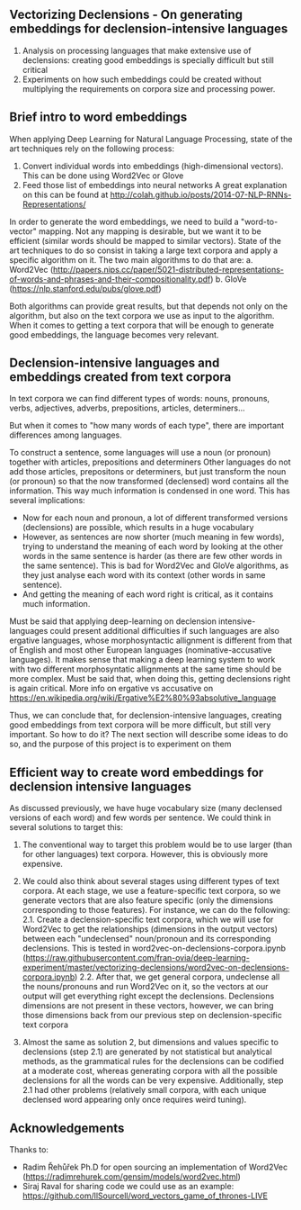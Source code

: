 ## Vectorizing Declensions - On generating embeddings for declension-intensive languages

1. Analysis on processing languages that make extensive use of declensions: creating good embeddings is specially difficult but still critical
2. Experiments on how such embeddings could be created without multiplying the requirements on corpora size and processing power.

## Brief intro to word embeddings 

When applying Deep Learning for Natural Language Processing, state of the art techniques rely on the following process:
1. Convert individual words into embeddings (high-dimensional vectors). This can be done using Word2Vec or Glove
2. Feed those list of embeddings into neural networks
A great explanation on this can be found at http://colah.github.io/posts/2014-07-NLP-RNNs-Representations/

In order to generate the word embeddings, we need to build a "word-to-vector" mapping. Not any mapping is desirable, but we want it to be efficient (similar words should be mapped to similar vectors). State of the art techniques to do so consist in taking a large text corpora and apply a specific algorithm on it. The two main algorithms to do that are: 
a. Word2Vec (http://papers.nips.cc/paper/5021-distributed-representations-of-words-and-phrases-and-their-compositionality.pdf)
b. GloVe (https://nlp.stanford.edu/pubs/glove.pdf)

Both algorithms can provide great results, but that depends not only on the algorithm, but also on the text corpora we use as input to the algorithm. When it comes to getting a text corpora that will be enough to generate good embeddings, the language becomes very relevant.

## Declension-intensive languages and embeddings created from text corpora

In text corpora we can find different types of words: nouns, pronouns, verbs, adjectives, adverbs, prepositions, articles, determiners...

But when it comes to "how many words of each type", there are important differences among languages.

To construct a sentence, some languages will use a noun (or pronoun) together with articles, prepositions and determiners
Other languages do not add those articles, prepositons or determiners, but just transform the noun (or pronoun) so that the now transformed (declensed) word contains all the information. This way much information is condensed in one word. This has several implications:
 * Now for each noun and pronoun, a lot of different transformed versions (declensions) are possible, which results in a huge vocabulary
 * However, as sentences are now shorter (much meaning in few words), trying to understand the meaning of each word by looking at the other words in the same sentence is harder (as there are few other words in the same sentence). This is bad for Word2Vec and GloVe algorithms, as they just analyse each word with its context (other words in same sentence).
 * And getting the meaning of each word right is critical, as it contains much information.

Must be said that applying deep-learning on declension intensive-languages could present additional difficulties if such languages are also ergative languages, whose morphosyntactic allignment is different from that of English and most other European languages (nominative-accusative languages). It makes sense that making a deep learning system to work with two different morphosyntatic allignments at the same time should be more complex. Must be said that, when doing this, getting declensions right is again critical. More info on ergative vs accusative on https://en.wikipedia.org/wiki/Ergative%E2%80%93absolutive_language

Thus, we can conclude that, for declension-intensive languages, creating good embeddings from text corpora will be more difficult, but still very important. So how to do it? The next section will describe some ideas to do so, and the purpose of this project is to experiment on them

## Efficient way to create word embeddings for declension intensive languages

As discussed previously, we have huge vocabulary size (many declensed versions of each word) and few words per sentence. We could think in several solutions to target this:

1. The conventional way to target this problem would be to use larger (than for other languages) text corpora. However, this is obviously more expensive.

2. We could also think about several stages using different types of text corpora. At each stage, we use a feature-specific text corpora, so we generate vectors that are also feature specific (only the dimensions corresponding to those features). For instance, we can do the following:
 2.1. Create a declension-specific text corpora, which we will use for Word2Vec to get the relationships (dimensions in the output vectors) between each "undeclensed" noun/pronoun and its corresponding declensions. This is tested in word2vec-on-declensions-corpora.ipynb (https://raw.githubusercontent.com/fran-ovia/deep-learning-experiment/master/vectorizing-declensions/word2vec-on-declensions-corpora.ipynb)
 2.2. After that, we get general corpora, undeclense all the nouns/pronouns and run Word2Vec on it, so the vectors at our output will get everything right except the declensions. Declensions dimensions are not present in these vectors, however, we can bring those dimensions back from our previous step on declension-specific text corpora

3. Almost the same as solution 2, but dimensions and values specific to declensions (step 2.1) are generated by not statistical but analytical methods, as the grammatical rules for the declensions can be codified at a moderate cost, whereas generating corpora with all the possible declensions for all the words can be very expensive. Additionally, step 2.1 had other problems (relatively small corpora, with each unique declensed word appearing only once requires weird tuning).

## Acknowledgements

Thanks to:
 * Radim Řehůřek Ph.D for open sourcing an implementation of Word2Vec (https://radimrehurek.com/gensim/models/word2vec.html)
 * Siraj Raval for sharing code we could use as an example: https://github.com/llSourcell/word_vectors_game_of_thrones-LIVE

